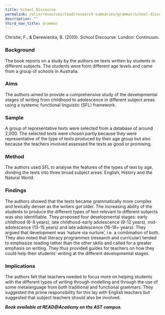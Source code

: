```yaml
---
title: School Discourse
permalink: /elis/resources/read/research-summaries/grammar/school-discourse/
description: ""
third_nav_title: Grammar
---
```

Christie, F., & Derewianka, B. (2010). School Discourse. London: Continuum.

### Background

The book reports on a study by the authors on texts written by students in different subjects. The students were from different age levels and came from a group of schools in Australia.

### Aims

The authors aimed to provide a comprehensive study of the developmental stages of writing from childhood to adolescence in different subject areas using a systemic functional linguistic (SFL) framework.

### Sample

A group of representative texts were selected from a database of around 2,000. The selected texts were chosen partly because they were representative of the type of texts produced by their age group but also because the teachers involved assessed the texts as good or promising.

### Method

The authors used SFL to analyse the features of the types of text by age, dividing the texts into three broad subject areas: English, History and the Natural World.

### Findings

The authors showed that the texts became grammatically more complex and lexically denser as the writers got older. The increasing ability of the students to produce the different types of text relevant to different subjects was also identifiable. They proposed four developmental stages: early childhood (6-8 years), late childhood-early adolescence (9-12 years), mid-adolescence (13-15 years) and late adolescence (16-18+ years). They argued that development was ‘nature via nurture’, i.e. a combination of both. They also noted that literacy programmes (research and curricular) tended to emphasize reading rather than the other skills and called for a greater emphasis on writing. They thus provided guides for teachers on how they could help their students’ writing at the different developmental stages.

### Implications

The authors felt that teachers needed to focus more on helping students with the different types of writing through modelling and through the use of some metalanguage from both traditional and functional grammars. They suggested the prime responsibility for this lay with English teachers but suggested that subject teachers should also be involved.


**_Book available at READ@Academy on the AST campus._**